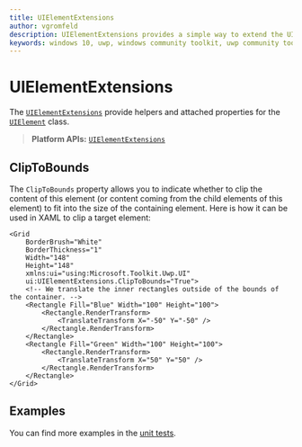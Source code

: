 ```yaml
---
title: UIElementExtensions
author: vgromfeld
description: UIElementExtensions provides a simple way to extend the UIElement class
keywords: windows 10, uwp, windows community toolkit, uwp community toolkit, uwp toolkit, UIElement, extensions
---
```


# UIElementExtensions

The [`UIElementExtensions`](https://docs.microsoft.com/dotnet/api/microsoft.toolkit.uwp.ui.extensions.uielementextensions) provide helpers and attached properties for the [`UIElement`](https://docs.microsoft.com/uwp/api/windows.ui.xaml.uielement) class.

> **Platform APIs:** [`UIElementExtensions`](https://docs.microsoft.com/dotnet/api/microsoft.toolkit.uwp.ui.extensions.uielementextensions)

## ClipToBounds

The `ClipToBounds` property allows you to indicate whether to clip the content of this element (or content coming from the child elements of this element) to fit into the size of the containing element. Here is how it can be used in XAML to clip a target element:

```xaml
<Grid
    BorderBrush="White"
    BorderThickness="1"
    Width="148"
    Height="148"
    xmlns:ui="using:Microsoft.Toolkit.Uwp.UI"
    ui:UIElementExtensions.ClipToBounds="True">
    <!-- We translate the inner rectangles outside of the bounds of the container. -->
    <Rectangle Fill="Blue" Width="100" Height="100">
        <Rectangle.RenderTransform>
            <TranslateTransform X="-50" Y="-50" />
        </Rectangle.RenderTransform>
    </Rectangle>
    <Rectangle Fill="Green" Width="100" Height="100">
        <Rectangle.RenderTransform>
            <TranslateTransform X="50" Y="50" />
        </Rectangle.RenderTransform>
    </Rectangle>
</Grid>
```

## Examples

You can find more examples in the [unit tests](https://github.com/windows-toolkit/WindowsCommunityToolkit/tree/master/UnitTests).
